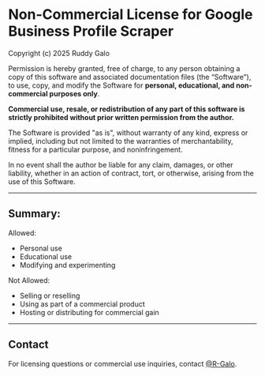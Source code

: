 # Non-Commercial License for Google Business Profile Scraper

Copyright (c) 2025 Ruddy Galo

Permission is hereby granted, free of charge, to any person obtaining a copy
of this software and associated documentation files (the “Software”), to use,
copy, and modify the Software for **personal, educational, and non-commercial purposes only**.

**Commercial use, resale, or redistribution of any part of this software is strictly prohibited without prior written permission from the author.**

The Software is provided "as is", without warranty of any kind, express or implied, including but not limited to the warranties of merchantability, fitness for a particular purpose, and noninfringement.

In no event shall the author be liable for any claim, damages, or other liability, whether in an action of contract, tort, or otherwise, arising from the use of this Software.

---

## Summary:

Allowed:
- Personal use
- Educational use
- Modifying and experimenting

Not Allowed:
- Selling or reselling
- Using as part of a commercial product
- Hosting or distributing for commercial gain

---

## Contact

For licensing questions or commercial use inquiries, contact [@R-Galo](https://github.com/R-Galo).
